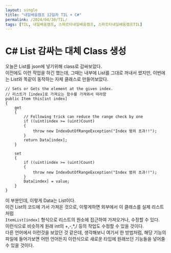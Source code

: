 ```yaml
---
layout: single
title: "내일배움캠프 12일차 TIL + C#"
permalink: /2024/04/30/TIL/
tags: [TIL, 내일배움캠프, 스파르타내일배움캠프, 스파르타내일배움캠프TIL]
---
```


# C# List 감싸는 대체 Class 생성
오늘은 List를 json에 넣기위해 class로 감싸보았다.<br>
이전에도 이런 작업을 하긴 했는데, 그때는 내부에 List를 그대로 꺼내서 썼지만, 이번에는 List와 똑같이 동작하는 자체 클래스로 만들어보았다.<br>
```
// Sets or Gets the element at the given index.
// 리스트가 [index]로 가져오는 함수를 가져와서 따라함
public Item this[int index]
{
	get
	{
		// Following trick can reduce the range check by one
		if ((uint)index >= (uint)Count)
		{
			throw new IndexOutOfRangeException("Index 범위 초과!!");
		}
		return Data[index];
	}

	set
	{
		if ((uint)index >= (uint)Count)
		{
			throw new IndexOutOfRangeException("Index 범위 초과!!");
		}
		Data[index] = value;
	}
}
```
이 부분인데, 이렇게 Data는 List<Item>이다.<br>
이건 List의 코드에 가서 가져온 것으로, 이렇게하면 외부에서 이 클래스를 실제 리스트처럼<br>
```ItemList[index]``` 
형식으로 리스트의 원소에 접근하여 가져오거나, 수정할 수 있다.<br>
이런식으로 비슷하게 원래 int의 +,-,*,/ 등의 작업도 수정할 수 있을 것이다.<br>
다른 언어에서 이런것을 보았던 것 같은데, 생각해보니 여기서 한 방법처럼, 해당 기능의 파일에 들어가보면 어떤 언어든지 이런식으로 새로운 타입에 원래쓰던 기능들을 넣어줄 수 있을 것이다.

